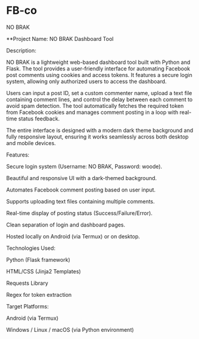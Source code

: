 # FB-co
NO BRAK


**Project Name: NO BRAK Dashboard Tool

Description:

NO BRAK is a lightweight web-based dashboard tool built with Python and Flask. The tool provides a user-friendly interface for automating Facebook post comments using cookies and access tokens. It features a secure login system, allowing only authorized users to access the dashboard.

Users can input a post ID, set a custom commenter name, upload a text file containing comment lines, and control the delay between each comment to avoid spam detection. The tool automatically fetches the required token from Facebook cookies and manages comment posting in a loop with real-time status feedback.

The entire interface is designed with a modern dark theme background and fully responsive layout, ensuring it works seamlessly across both desktop and mobile devices.

Features:

Secure login system (Username: NO BRAK, Password: woode).

Beautiful and responsive UI with a dark-themed background.

Automates Facebook comment posting based on user input.

Supports uploading text files containing multiple comments.

Real-time display of posting status (Success/Failure/Error).

Clean separation of login and dashboard pages.

Hosted locally on Android (via Termux) or on desktop.


Technologies Used:

Python (Flask framework)

HTML/CSS (Jinja2 Templates)

Requests Library

Regex for token extraction


Target Platforms:

Android (via Termux)

Windows / Linux / macOS (via Python environment)
